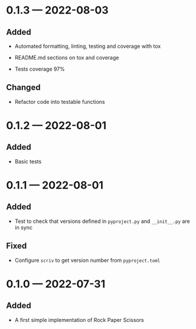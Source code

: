 <a id='changelog-0.1.3'></a>

# 0.1.3 — 2022-08-03

## Added

- Automated formatting, linting, testing and coverage with tox
- README.md sections on tox and coverage

- Tests coverage 97%

## Changed

- Refactor code into testable functions

<a id='changelog-0.1.2'></a>
# 0.1.2 — 2022-08-01

## Added

- Basic tests
<a id='changelog-0.1.1'></a>

# 0.1.1 — 2022-08-01

## Added

- Test to check that versions defined in `pyproject.py` and `__init__.py` are in sync

## Fixed

- Configure `scriv` to get version number from `pyproject.toml`
<a id='changelog-0.1.0'></a>

# 0.1.0 — 2022-07-31

## Added

- A first simple implementation of Rock Paper Scissors
